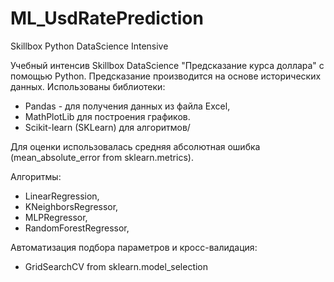 # ML_UsdRatePrediction
Skillbox Python DataScience Intensive

Учебный интенсив Skillbox DataScience "Предсказание курса доллара" с помощью Python.
Предсказание производится на основе исторических данных.
Использованы библиотеки:
- Pandas - для получения данных из файла Excel,
- MathPlotLib для построения графиков.
- Scikit-learn (SKLearn) для алгоритмов/

Для оценки использовалась средняя абсолютная ошибка (mean_absolute_error from sklearn.metrics).

Алгоритмы:
- LinearRegression,
- KNeighborsRegressor,
- MLPRegressor,
- RandomForestRegressor,

Автоматизация подбора параметров и кросс-валидация:
- GridSearchCV from sklearn.model_selection
